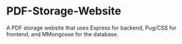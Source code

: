 # PDF-Storage-Website
A PDF storage website that uses Express for backend, Pug/CSS for frontend, and MMongoose for the database. 
